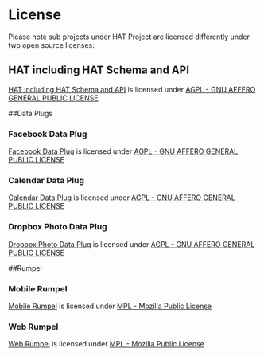 # License
Please note sub projects under HAT Project are licensed differently under two open source licenses:

## HAT including HAT Schema and API
[HAT including HAT Schema and API](https://github.com/Hub-of-all-Things/HAT2.0) is licensed under [AGPL - GNU AFFERO GENERAL PUBLIC LICENSE](https://github.com/Hub-of-all-Things/HAT/blob/master/AGPL)

##Data Plugs
### Facebook Data Plug
[Facebook Data Plug](https://github.com/Hub-of-all-Things/DataPlugFacebook) is licensed under [AGPL - GNU AFFERO GENERAL PUBLIC LICENSE](https://github.com/Hub-of-all-Things/HAT/blob/master/AGPL)
### Calendar Data Plug
[Calendar Data Plug](https://github.com/Hub-of-all-Things/DataPlugCalendar) is licensed under [AGPL - GNU AFFERO GENERAL PUBLIC LICENSE](https://github.com/Hub-of-all-Things/HAT/blob/master/AGPL)
### Dropbox Photo Data Plug
[Dropbox Photo Data Plug](https://github.com/Hub-of-all-Things/DataPlugDropbox) is licensed under [AGPL - GNU AFFERO GENERAL PUBLIC LICENSE](https://github.com/Hub-of-all-Things/HAT/blob/master/AGPL)

##Rumpel
### Mobile Rumpel
[Mobile Rumpel]() is licensed under [MPL - Mozilla Public License](https://github.com/Hub-of-all-Things/HAT/blob/master/MPL)
### Web Rumpel
[Web Rumpel]() is licensed under [MPL - Mozilla Public License](https://github.com/Hub-of-all-Things/HAT/blob/master/MPL)
